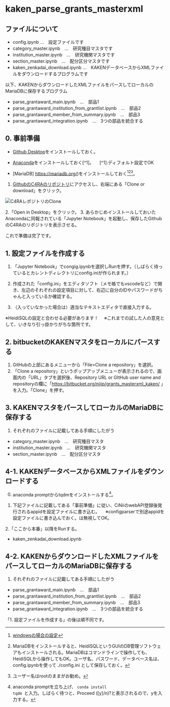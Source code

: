 # kaken_parse_grants_masterxml


## ファイルについて

- config.ipynb …　設定ファイルです
- category_master.ipynb　…　研究種目マスタです
- institution_master.ipynb　…　研究機関マスタです
- section_master.ipynb　…　配分区分マスタです
- kaken_zenkadai_download.ipynb …　KAKENデータベースからXMLファイルをダウンロードするプログラムです

以下、KAKENからダウンロードしたXMLファイルをパースしてローカルのMariaDBに保存するプログラム
- parse_grantaward_main.ipynb　…　部品1
- parse_grantaward_institution_from_grantlist.ipynb　…　部品2
- parse_grantaward_member_from_summary.ipynb　…　部品3
- parse_grantaward_integration.ipynb　…　3つの部品を統合する


## 0. 事前準備

- [Github Desktop](https://desktop.github.com/)をインストールしておく。
　
- [Anaconda](https://www.python.jp/install/windows/anaconda/install_anaconda.htm)をインストールしておく[^1]。
　[^1]:ディフォルト設定でOK

- [MariaDB] https://mariadb.org/)をインストールしておく[^2][^3][^4]。
 
  [^2]:[windowsの場合の設定](https://www.trifields.jp/how-to-install-mariadb-on-windows-2440)
  [^3]:MariaDBをインストールすると、HeidiSQLというGUIのDB管理ソフトウェアもインストールされる。MariaDBはコマンドラインで操作しても、HeidiSQLから操作してもOK。ユーザ名、パスワード、データベース名は、config.ipynbを使って ./config.ini として保存しておく。
  [^4]:ユーザー名はrootのままがお勧め。
 

1. [GithubのC4RAのリポジトリ](https://github.com/c4ra/kaken_parse_grants_masterxml)にアクセスし、右端にある「Clone or download」をクリック。

![C4RAレポジトリのClone](https://files.slack.com/files-pri/TB5TT043E-FBDMHR7UJ/step2.png)

2.「Open in Desktop」をクリック。
3. あらかじめインストールしておいたAnacondaに同報されている「Jupyter Notebook」を起動し、保存したGithubのC4RAのリポジトリを表示させる。

これで準備は完了です。


## 1. 設定ファイルを作成する

1. 「Jupyter Notebook」でcongig.ipynbを選択しRunを押す。（しばらく待っているとカレントディレクトリにconfig.iniが作られます。）

2. 作成された「config.ini」をエディタソフト（メモ帳でもvscodeなど）で開き、左辺のそれぞれの設定項目に対して、右辺に自分のIDやパスワードがちゃんと入っているか確認する。

3. （入っていなかった場合は）適当なテキストエディタで直接入力する。

※HeidiSQLの設定と合わせる必要があります！　
※これまでの試した人の意見として、いきなり引っ掛かりがちな箇所です。


## 2. bitbucketのKAKENマスタをローカルにパースする

1. GitHubの上部にあるメニューから「File>Clone a repository」を選択。
2. 「Clone a repository」というポップアップメニューが表示されるので、画面内の「URL」タブを選択後、Repository URL or GItHub user name and repositoryの欄に「https://bitbucket.org/niijp/grants_masterxml_kaken/
」を入力。「Clone」を押す。



## 3. KAKENマスタをパースしてローカルのMariaDBに保存する

1. それぞれのファイルに記載してある手順にしたがう
- category_master.ipynb　…　研究種目マスタ
- institution_master.ipynb　…　研究機関マスタ
- section_master.ipynb　…　配分区分マスタ

## 4-1. KAKENデータベースからXMLファイルをダウンロードする

0. anaconda promptからtqdmをインストールする[^5]。
[^5]:anaconda promptを立ち上げ、	<code><nowiki>conda install tqdm	</nowiki></code>と入力。しばらく待つと、Proceed ([y]/n)?と表示されるので、yを入力する。

1. 下記ファイルに記載してある「事前準備」に従い、CiNiiのwebAPI登録後発行されるappidを設定ファイルに書き込む。
　※configparserで別途appidを設定ファイルに書き込んでおく。は無視してOK。

2.「ここから本番」以降をRunする。
- kaken_zenkadai_download.ipynb

## 4-2. KAKENからダウンロードしたXMLファイルをパースしてローカルのMariaDBに保存する

1. それぞれのファイルに記載してある手順にしたがう
- parse_grantaward_main.ipynb　…　部品1
- parse_grantaward_institution_from_grantlist.ipynb　…　部品2
- parse_grantaward_member_from_summary.ipynb　…　部品3
- parse_grantaward_integration.ipynb　…　3つの部品を統合する

「1. 設定ファイルを作成する」の後は順不同です。
